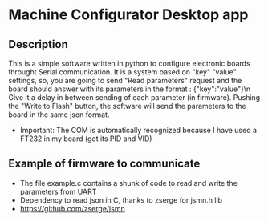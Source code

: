 # Machine Configurator Desktop app

## Description
  This is a simple software written in python to configure electronic boards throught Serial communication. It is a system based on "key" "value" settings, so, you are going to send "Read parameters" request and the board should answer with its parameters in the format : {"key":"value"}\n
  Give it a delay in between sending of each parameter (in firmware). Pushing the "Write to Flash" button, the software will send the parameters to the board in the same json format. 
  
- Important: The COM is automatically recognized because I have used a FT232 in my board (got its PID and VID)
  
## Example of firmware to communicate 

- The file example.c contains a shunk of code to read and write the parameters from UART 
- Dependency to read json in C, thanks to zserge for jsmn.h lib
- https://github.com/zserge/jsmn

